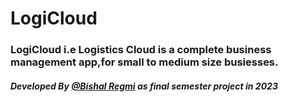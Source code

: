 <h1>LogiCloud</h1>
<h3>LogiCloud i.e Logistics Cloud is a complete business management app,for small to medium size busiesses.</h3>
</hr>
<h5>Developed By <u>@Bishal Regmi</u> as final semester project in 2023</h5>
